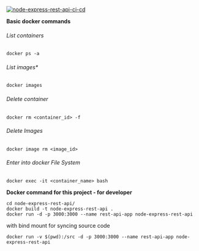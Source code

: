 [![node-express-rest-api-ci-cd](https://github.com/onFilm/node-express-rest-api/actions/workflows/cicd.yml/badge.svg?branch=main)](https://github.com/onFilm/node-express-rest-api/actions/workflows/cicd.yml)


**Basic docker commands**

###### List containers
	docker ps -a
###### List images*
	docker images
###### Delete container
	docker rm <container_id> -f 
###### Delete Images
	docker image rm <image_id>
###### Enter into docker File System
	docker exec -it <container_name> bash

**Docker command for this project - for developer**

	cd node-express-rest-api/
	docker build -t node-express-rest-api .
	docker run -d -p 3000:3000 --name rest-api-app node-express-rest-api
with bind mount for syncing source code

	docker run -v $(pwd):/src -d -p 3000:3000 --name rest-api-app node-express-rest-api